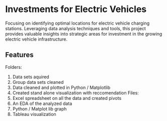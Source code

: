 # Investments for Electric Vehicles
Focusing on identifying optimal locations for electric vehicle charging stations. Leveraging data analysis techniques and tools, this project provides valuable insights into strategic areas for investment in the growing electric vehicle infrastructure.
## Features
Folders:
1. Data sets aquired
2. Group data sets cleaned
3. Data cleaned and plotted in Python / Matplotlib
4. Created stand alone visualization with reccomendation
Files:
1. Excel spreadsheet on all the data and created pivots
2. An EDA of the analyzed data
3. Python / Matplot lib graph
4. Tableau visualization
